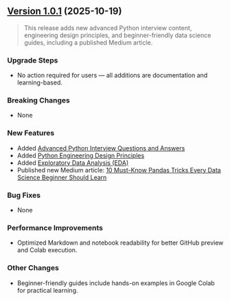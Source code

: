 ## [Version 1.0.1](https://github.com/Tanu-N-Prabhu/Python/tree/master/Release%20Notes) (2025-10-19)

> This release adds new advanced Python interview content, engineering design principles, and beginner-friendly data science guides, including a published Medium article.

### Upgrade Steps
* No action required for users — all additions are documentation and learning-based.

### Breaking Changes
* None

### New Features
* Added [Advanced Python Interview Questions and Answers](https://github.com/Tanu-N-Prabhu/Python/blob/master/Python%20Coding%20Interview%20Prep/Advanced_Python_Interview_Questions.md)  
* Added [Python Engineering Design Principles](https://github.com/Tanu-N-Prabhu/Python/blob/master/Python%20Coding%20Interview%20Prep/Python_Engineering_Design_Principles.md)  
* Added [Exploratory Data Analysis (EDA)](https://github.com/Tanu-N-Prabhu/Python/blob/master/Exploratory_Data_Analysis_(EDA).ipynb)  
* Published new Medium article: [10 Must-Know Pandas Tricks Every Data Science Beginner Should Learn](https://medium.com/@tanunprabhu95/10-must-know-pandas-tricks-every-data-science-beginner-should-learn-6e75ab366042)  

### Bug Fixes
* None

### Performance Improvements
* Optimized Markdown and notebook readability for better GitHub preview and Colab execution.

### Other Changes
* Beginner-friendly guides include hands-on examples in Google Colab for practical learning.
